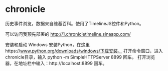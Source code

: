 chronicle
=========

历史事件浏览，数据来自维基百科。使用了TimelineJS控件和Python。

可以访问我预先部署的
http://1.chronicletimeline.sinaapp.com/

安装和启动
Windows
   安装Python，在这里https://www.python.org/downloads/windows/下载安装。
   打开命令窗口，进入chronicle目录，输入 python -m SimpleHTTPServer 8899 回车。
   打开浏览器，在地址栏中输入：http://localhost:8899  回车。




